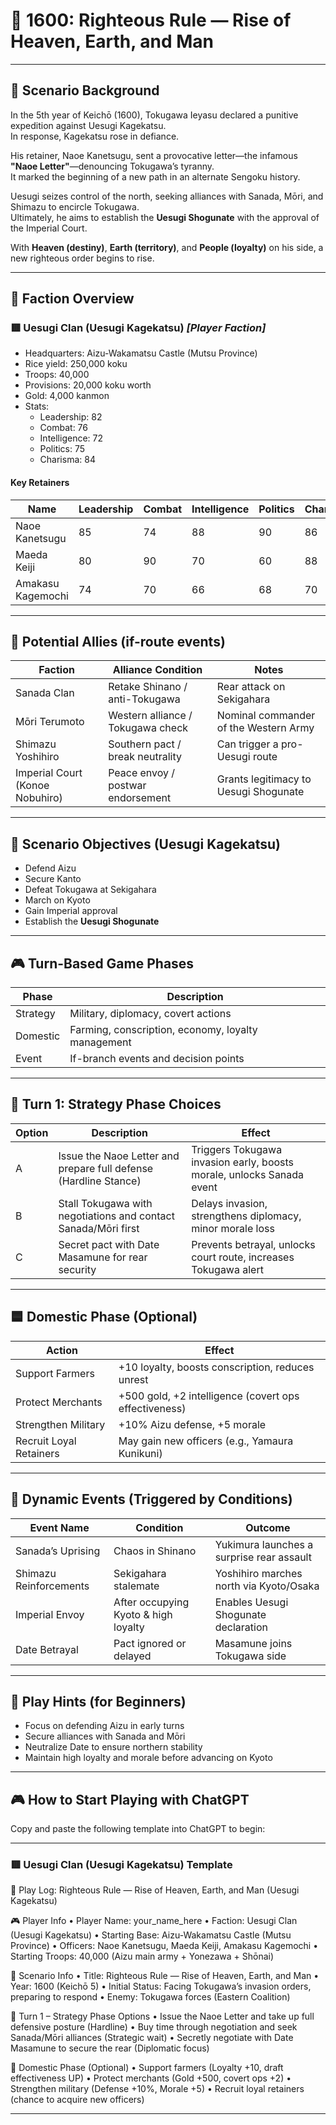 # 🏯 1600: Righteous Rule — Rise of Heaven, Earth, and Man

---

## 📘 Scenario Background

In the 5th year of Keichō (1600), Tokugawa Ieyasu declared a punitive expedition against Uesugi Kagekatsu.  
In response, Kagekatsu rose in defiance.

His retainer, Naoe Kanetsugu, sent a provocative letter—the infamous **"Naoe Letter"**—denouncing Tokugawa’s tyranny.  
It marked the beginning of a new path in an alternate Sengoku history.

Uesugi seizes control of the north, seeking alliances with Sanada, Mōri, and Shimazu to encircle Tokugawa.  
Ultimately, he aims to establish the **Uesugi Shogunate** with the approval of the Imperial Court.

With **Heaven (destiny)**, **Earth (territory)**, and **People (loyalty)** on his side, a new righteous order begins to rise.

---

## 🧠 Faction Overview

### 🟥 Uesugi Clan (Uesugi Kagekatsu) *[Player Faction]*

- Headquarters: Aizu-Wakamatsu Castle (Mutsu Province)  
- Rice yield: 250,000 koku  
- Troops: 40,000  
- Provisions: 20,000 koku worth  
- Gold: 4,000 kanmon  
- Stats:  
  - Leadership: 82  
  - Combat: 76  
  - Intelligence: 72  
  - Politics: 75  
  - Charisma: 84  

#### Key Retainers

| Name            | Leadership | Combat | Intelligence | Politics | Charisma |
|-----------------|------------|--------|--------------|----------|----------|
| Naoe Kanetsugu  | 85         | 74     | 88           | 90       | 86       |
| Maeda Keiji     | 80         | 90     | 70           | 60       | 88       |
| Amakasu Kagemochi | 74       | 70     | 66           | 68       | 70       |

---

## 🤝 Potential Allies (if-route events)

| Faction           | Alliance Condition        | Notes                                    |
|-------------------|---------------------------|------------------------------------------|
| Sanada Clan       | Retake Shinano / anti-Tokugawa | Rear attack on Sekigahara               |
| Mōri Terumoto     | Western alliance / Tokugawa check | Nominal commander of the Western Army   |
| Shimazu Yoshihiro | Southern pact / break neutrality | Can trigger a pro-Uesugi route          |
| Imperial Court (Konoe Nobuhiro) | Peace envoy / postwar endorsement | Grants legitimacy to Uesugi Shogunate  |

---

## 🎯 Scenario Objectives (Uesugi Kagekatsu)

- Defend Aizu  
- Secure Kanto  
- Defeat Tokugawa at Sekigahara  
- March on Kyoto  
- Gain Imperial approval  
- Establish the **Uesugi Shogunate**

---

## 🎮 Turn-Based Game Phases

| Phase     | Description                                       |
|-----------|--------------------------------------------------|
| Strategy  | Military, diplomacy, covert actions              |
| Domestic  | Farming, conscription, economy, loyalty management |
| Event     | If-branch events and decision points              |

---

## 🔰 Turn 1: Strategy Phase Choices

| Option | Description                                                       | Effect                                                    |
|--------|-------------------------------------------------------------------|-----------------------------------------------------------|
| A      | Issue the Naoe Letter and prepare full defense (Hardline Stance)  | Triggers Tokugawa invasion early, boosts morale, unlocks Sanada event |
| B      | Stall Tokugawa with negotiations and contact Sanada/Mōri first    | Delays invasion, strengthens diplomacy, minor morale loss |
| C      | Secret pact with Date Masamune for rear security                  | Prevents betrayal, unlocks court route, increases Tokugawa alert |

---

## 🟦 Domestic Phase (Optional)

| Action               | Effect                                                |
|----------------------|--------------------------------------------------------|
| Support Farmers      | +10 loyalty, boosts conscription, reduces unrest      |
| Protect Merchants    | +500 gold, +2 intelligence (covert ops effectiveness) |
| Strengthen Military  | +10% Aizu defense, +5 morale                          |
| Recruit Loyal Retainers | May gain new officers (e.g., Yamaura Kunikuni)     |

---

## 🔄 Dynamic Events (Triggered by Conditions)

| Event Name           | Condition                          | Outcome                                     |
|----------------------|------------------------------------|---------------------------------------------|
| Sanada’s Uprising     | Chaos in Shinano                   | Yukimura launches a surprise rear assault   |
| Shimazu Reinforcements| Sekigahara stalemate               | Yoshihiro marches north via Kyoto/Osaka     |
| Imperial Envoy        | After occupying Kyoto & high loyalty | Enables Uesugi Shogunate declaration         |
| Date Betrayal         | Pact ignored or delayed            | Masamune joins Tokugawa side                |

---

## 📘 Play Hints (for Beginners)

- Focus on defending Aizu in early turns  
- Secure alliances with Sanada and Mōri  
- Neutralize Date to ensure northern stability  
- Maintain high loyalty and morale before advancing on Kyoto

---

## 🎮 How to Start Playing with ChatGPT

Copy and paste the following template into ChatGPT to begin:

---

### 🟥 Uesugi Clan (Uesugi Kagekatsu) Template


📝 Play Log: Righteous Rule — Rise of Heaven, Earth, and Man (Uesugi Kagekatsu)

🎮 Player Info
	•	Player Name: your_name_here
	•	Faction: Uesugi Clan (Uesugi Kagekatsu)
	•	Starting Base: Aizu-Wakamatsu Castle (Mutsu Province)
	•	Officers: Naoe Kanetsugu, Maeda Keiji, Amakasu Kagemochi
	•	Starting Troops: 40,000 (Aizu main army + Yonezawa + Shōnai)

📘 Scenario Info
	•	Title: Righteous Rule — Rise of Heaven, Earth, and Man
	•	Year: 1600 (Keichō 5)
	•	Initial Status: Facing Tokugawa’s invasion orders, preparing to respond
	•	Enemy: Tokugawa forces (Eastern Coalition)

🎯 Turn 1 – Strategy Phase Options
	•	Issue the Naoe Letter and take up full defensive posture (Hardline)
	•	Buy time through negotiation and seek Sanada/Mōri alliances (Strategic wait)
	•	Secretly negotiate with Date Masamune to secure the rear (Diplomatic focus)

🎯 Domestic Phase (Optional)
	•	Support farmers (Loyalty +10, draft effectiveness UP)
	•	Protect merchants (Gold +500, covert ops +2)
	•	Strengthen military (Defense +10%, Morale +5)
	•	Recruit loyal retainers (chance to acquire new officers)


---
